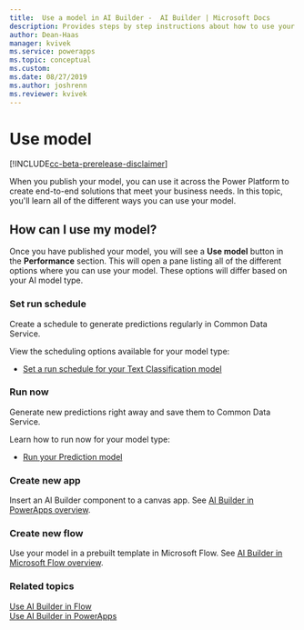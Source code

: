 ```yaml
---
title:  Use a model in AI Builder -  AI Builder | Microsoft Docs
description: Provides steps by step instructions about how to use your model in AI Builder.
author: Dean-Haas
manager: kvivek
ms.service: powerapps
ms.topic: conceptual
ms.custom: 
ms.date: 08/27/2019
ms.author: joshrenn
ms.reviewer: kvivek
---
```


# Use model 

[!INCLUDE[cc-beta-prerelease-disclaimer](./includes/cc-beta-prerelease-disclaimer.md)]

When you publish your model, you can use it across the Power Platform to create end-to-end solutions that meet your business needs. In this topic, you'll learn all of the different ways you can use your model.

## How can I use my model?

Once you have published your model, you will see a **Use model** button in the **Performance** section. This will open a pane listing all of the different options where you can use your model. These options will differ based on your AI model type.

### Set run schedule

Create a schedule to generate predictions regularly in Common Data Service.

View the scheduling options available for your model type:

* [Set a run schedule for your Text Classification model](#)

### Run now

Generate new predictions right away and save them to Common Data Service.

Learn how to run now for your model type:

* [Run your Prediction model](./text-classification-model-use-tags.md)

### Create new app

Insert an AI Builder component to a canvas app. See [AI Builder in PowerApps overview](use-in-powerapps-overview.md).

### Create new flow

Use your model in a prebuilt template in Microsoft Flow. See [AI Builder in Microsoft Flow overview](./use-in-flow-overview.md).

### Related topics

[Use AI Builder in Flow](use-in-flow-overview.md) <br>
[Use AI Builder in PowerApps](use-in-powerapps-overview.md)
